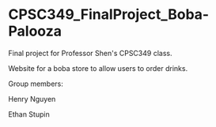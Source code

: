 # CPSC349_FinalProject_Boba-Palooza
Final project for Professor Shen's CPSC349 class.

Website for a boba store to allow users to order drinks.

Group members:

Henry Nguyen 

Ethan Stupin
